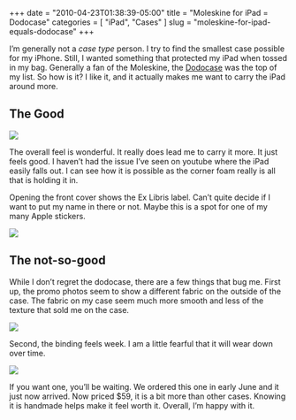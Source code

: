 +++
date = "2010-04-23T01:38:39-05:00"
title = "Moleskine for iPad = Dodocase"
categories = [
    "iPad",
    "Cases"
]
slug = "moleskine-for-ipad-equals-dodocase"
+++

I’m generally not a _case type_ person. I try to find the smallest case possible for my iPhone. Still, I wanted something that protected my iPad when tossed in my bag. Generally a fan of the Moleskine, the [Dodocase]("http://www.dodocase.com/") was the top of my list. So how is it? I like it, and it actually makes me want to carry the iPad around more.

## The Good

![](/assets/images/dodo-1.jpg)

The overall feel is wonderful. It really does lead me to carry it more. It just feels good. I haven’t had the issue I’ve seen on youtube where the iPad easily falls out. I can see how it is possible as the corner foam really is all that is holding it in.

Opening the front cover shows the Ex Libris label.﻿ Can’t quite decide if I want to put my name in there or not. Maybe this is a spot for one of my many Apple stickers.

![](/assets/images/dodo-2.jpg)

## The not-so-good

While I don’t regret the dodocase, there are a few things that bug me. First up, the promo photos seem to show a different fabric on the outside of the case. The fabric on my case seem much more smooth and less of the texture that sold me on the case.﻿﻿

![](/assets/images/dodo-3.jpg)

Second, the binding feels week. I am a little fearful that it will wear down over time.﻿

![](/assets/images/dodo-4.jpg)

If you want one, you’ll be waiting. We ordered this one in early June and it just now arrived. Now priced $59, it is a bit more than other cases. Knowing it is handmade helps make it feel worth it. Overall, I’m happy with it.﻿﻿

